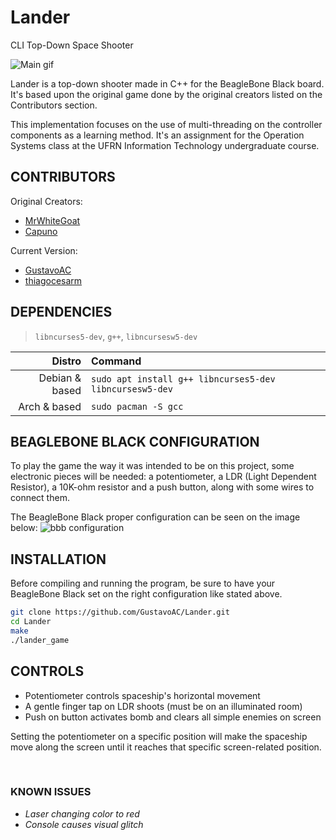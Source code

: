 # Lander
CLI Top-Down Space Shooter

![Main gif](http://i.imgur.com/70jvdo3.gif)

Lander is a top-down shooter made in C++ for the BeagleBone Black board.
It's based upon the original game done by the original creators listed on the Contributors section.

This implementation focuses on the use of multi-threading on the controller components as a learning
method.
It's an assignment for the Operation Systems class at the UFRN Information Technology undergraduate course.

## CONTRIBUTORS
Original Creators:

* [MrWhiteGoat](https://github.com/MrWhiteGoat)
* [Capuno](https://github.com/Capuno)

Current Version:
* [GustavoAC](https://github.com/GustavoAC)
* [thiagocesarm](https://github.com/thiagocesarm)


## DEPENDENCIES
> `libncurses5-dev`, `g++`, `libncursesw5-dev`

Distro | Command
------------: | :-------------
Debian & based | `sudo apt install g++ libncurses5-dev libncursesw5-dev`
Arch & based | `sudo pacman -S gcc`

## BEAGLEBONE BLACK CONFIGURATION
To play the game the way it was intended to be on this project, some electronic pieces will 
be needed: a potentiometer, a LDR (Light Dependent Resistor), a 10K-ohm resistor and a push button, along with some wires to connect them.

The BeagleBone Black proper configuration can be seen on the image below:
![bbb configuration](http://i.imgur.com/DURERrP.png)

## INSTALLATION

Before compiling and running the program, be sure to have your BeagleBone Black set on the right
configuration like stated above.  

```bash
git clone https://github.com/GustavoAC/Lander.git
cd Lander
make
./lander_game
```

## CONTROLS

 * Potentiometer controls spaceship's horizontal movement
 * A gentle finger tap on LDR shoots (must be on an illuminated room)
 * Push on button activates bomb and clears all simple enemies on screen

 Setting the potentiometer on a specific position will make the spaceship move along the 
 screen until it reaches that specific screen-related position.

&emsp;

### KNOWN ISSUES
* *Laser changing color to red*
* *Console causes visual glitch*
